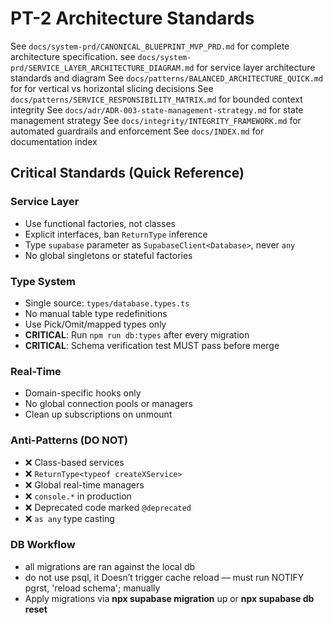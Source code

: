 # PT-2 Architecture Standards

<!-- Reference the full PRD -->

See `docs/system-prd/CANONICAL_BLUEPRINT_MVP_PRD.md` for complete architecture specification.
see `docs/system-prd/SERVICE_LAYER_ARCHITECTURE_DIAGRAM.md` for service layer architecture standards and diagram
See `docs/patterns/BALANCED_ARCHITECTURE_QUICK.md` for for vertical vs horizontal slicing decisions
See `docs/patterns/SERVICE_RESPONSIBILITY_MATRIX.md` for bounded context integrity
See `docs/adr/ADR-003-state-management-strategy.md` for state management strategy
See `docs/integrity/INTEGRITY_FRAMEWORK.md` for automated guardrails and enforcement
See `docs/INDEX.md` for documentation index

## Critical Standards (Quick Reference)

### Service Layer

- Use functional factories, not classes
- Explicit interfaces, ban `ReturnType` inference
- Type `supabase` parameter as `SupabaseClient<Database>`, never `any`
- No global singletons or stateful factories

### Type System

- Single source: `types/database.types.ts`
- No manual table type redefinitions
- Use Pick/Omit/mapped types only
- **CRITICAL**: Run `npm run db:types` after every migration
- **CRITICAL**: Schema verification test MUST pass before merge

### Real-Time

- Domain-specific hooks only
- No global connection pools or managers
- Clean up subscriptions on unmount

### Anti-Patterns (DO NOT)

- ❌ Class-based services
- ❌ `ReturnType<typeof createXService>`
- ❌ Global real-time managers
- ❌ `console.*` in production
- ❌ Deprecated code marked `@deprecated`
- ❌ `as any` type casting

### DB Workflow

- all migrations are ran against the local db
- do not use psql, it Doesn’t trigger cache reload — must run NOTIFY pgrst, 'reload schema'; manually
- Apply migrations via **npx supabase migration** up or **npx supabase db reset**
